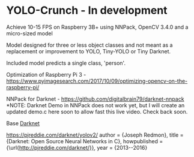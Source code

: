 # YOLO-Crunch - In development

Achieve 10-15 FPS on Raspberry 3B+ using NNPack, OpenCV 3.4.0 and a micro-sized model

Model designed for three or less object classes and not meant as a replacement or improvement to YOLO, Tiny-YOLO or Tiny Darknet.

Included model predicts a single class, 'person'.

Optimization of Raspberry Pi 3 - https://www.pyimagesearch.com/2017/10/09/optimizing-opencv-on-the-raspberry-pi/

NNPack for Darknet - https://github.com/digitalbrain79/darknet-nnpack
*NOTE: Darknet Demo in NNPack does not work yet, but I will create an updated demo.c here soon to allow fast this live video.  Check back soon.

Base [Darknet](https://github.com/pjreddie/darknet)

https://pjreddie.com/darknet/yolov2/
author =   {Joseph Redmon},
title =    {Darknet: Open Source Neural Networks in C},
howpublished = {\url{http://pjreddie.com/darknet/}},
year = {2013--2016}
